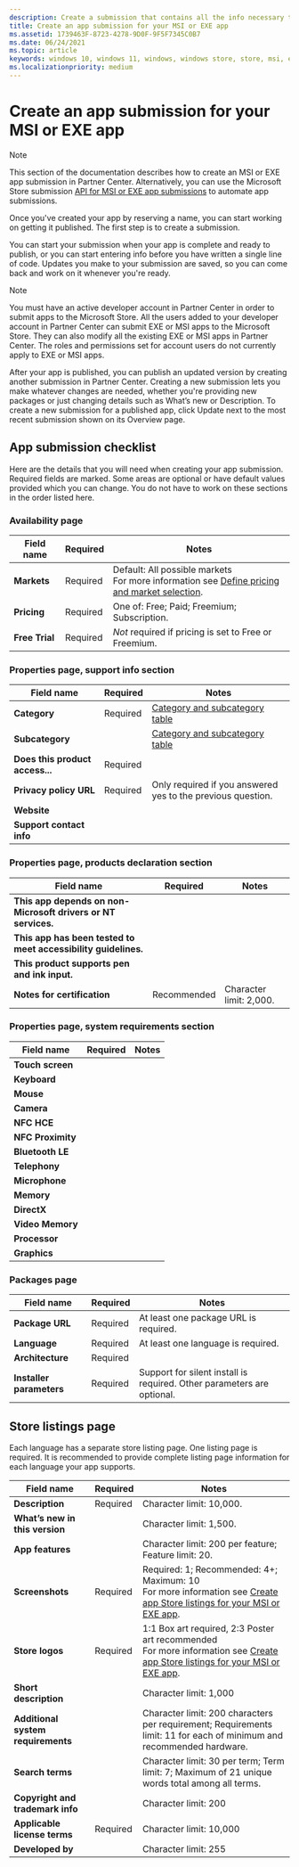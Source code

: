 ```yaml
---
description: Create a submission that contains all the info necessary to publish your MSI or EXE app on the Microsoft Store.
title: Create an app submission for your MSI or EXE app
ms.assetid: 1739463F-8723-4278-9D0F-9F5F7345C0B7
ms.date: 06/24/2021
ms.topic: article
keywords: windows 10, windows 11, windows, windows store, store, msi, exe, unpackaged, unpackaged app, desktop app, traditional desktop app, win32
ms.localizationpriority: medium
---
```


# Create an app submission for your MSI or EXE app

> [!NOTE]
> This section of the documentation describes how to create an MSI or EXE app submission in Partner Center. Alternatively, you can use the Microsoft Store submission [API for MSI or EXE app submissions](store-submission-api.md) to automate app submissions.

Once you've created your app by reserving a name, you can start working on getting it published. The first step is to create a submission.

You can start your submission when your app is complete and ready to publish, or you can start entering info before you have written a single line of code. Updates you make to your submission are saved, so you can come back and work on it whenever you're ready.

> [!NOTE]
> You must have an active developer account in Partner Center in order to submit apps to the Microsoft Store. All the users added to your developer account in Partner Center can submit EXE or MSI apps to the Microsoft Store. They can also modify all the existing EXE or MSI apps in Partner Center. The roles and permissions set for account users do not currently apply to EXE or MSI apps.

After your app is published, you can publish an updated version by creating another submission in Partner Center. Creating a new submission lets you make  whatever changes are needed, whether you're providing new packages or just changing details such as What’s new or Description. To create a new submission for a published app, click Update next to the most recent submission shown on its Overview page. 

## App submission checklist

Here are the details that you will need when creating your app submission. Required fields are marked. Some areas are optional or have default values provided which you can change. You do not have to work on these sections in the order listed here.

### Availability page

| Field name     | Required   | Notes |
|----------------|------------|-------|
| **Markets**    | Required   | Default: All possible markets<br>For more information see [Define pricing and market selection](../define-market-selection.md). |
| **Pricing**    | Required   | One of: Free; Paid; Freemium; Subscription. |
| **Free Trial** | Required   | *Not* required if pricing is set to Free or Freemium. |

### Properties page, support info section

| Field name                      | Required | Notes |
|---------------------------------|----------|-------|
| **Category**                    | Required | [Category and subcategory table](enter-app-properties.md) |
| **Subcategory**                 |          | [Category and subcategory table](enter-app-properties.md) |
| **Does this product access...** | Required |       |
| **Privacy policy URL**          | Required | Only required if you answered yes to the previous question. |
| **Website**                     |          |       |
| **Support contact info**        |          |       |

### Properties page, products declaration section

| Field name                                                     | Required    | Notes |
|----------------------------------------------------------------|-------------|-------|
| **This app depends on non-Microsoft drivers or NT services.**  |             |       |
| **This app has been tested to meet accessibility guidelines.** |             |       |
| **This product supports pen and ink input.**                   |             |       |
| **Notes for certification**                                    | Recommended | Character limit: 2,000. |

### Properties page, system requirements section

| Field name                  | Required | Notes |
|-----------------------------|----------|-------|
| **Touch screen**            |          |       |
| **Keyboard**                |          |       |
| **Mouse**                   |          |       |
| **Camera**                  |          |       |
| **NFC HCE**                 |          |       |
| **NFC Proximity**           |          |       |
| **Bluetooth LE**            |          |       |
| **Telephony**               |          |       |
| **Microphone**              |          |       |
| **Memory**                  |          |       |
| **DirectX**                 |          |       |
| **Video Memory**            |          |       |
| **Processor**               |          |       |
| **Graphics**                |          |       |

### Packages page

| Field name                  | Required | Notes |
|-----------------------------|----------|-------|
| **Package URL**             | Required | At least one package URL is required. |
| **Language**                | Required | At least one language is required. |
| **Architecture**            | Required |       |
| **Installer parameters**    | Required | Support for silent install is required. Other parameters are optional. |

## Store listings page

Each language has a separate store listing page. One listing page is required. It is recommended to provide complete listing page information for each language your app supports.

| Field name                         | Required | Notes |
|------------------------------------|----------|-------|
| **Description**                    | Required | Character limit: 10,000. |
| **What’s new in this version**     |          | Character limit: 1,500.  |
| **App features**                   |          | Character limit: 200 per feature; Feature limit: 20. |
| **Screenshots**                    | Required | Required: 1; Recommended: 4+; Maximum: 10<br>For more information see [Create app Store listings for your MSI or EXE app](create-app-store-listings.md). |
| **Store logos**                    | Required | 1:1 Box art required, 2:3 Poster art recommended<br>For more information see [Create app Store listings for your MSI or EXE app](create-app-store-listings.md).  |
| **Short description**              |          | Character limit: 1,000  |
| **Additional system requirements** |          | Character limit: 200 characters per requirement; Requirements limit: 11 for each of minimum and recommended hardware. |
| **Search terms**                   |          | Character limit: 30 per term; Term limit: 7; Maximum of 21 unique words total among all terms. |
| **Copyright and trademark info**   |          | Character limit: 200    |
| **Applicable license terms**       | Required | Character limit: 10,000 |
| **Developed by**                   |          | Character limit: 255    |
